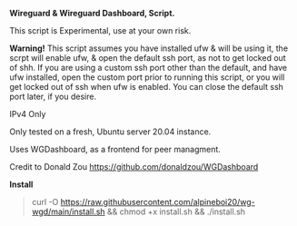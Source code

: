 **Wireguard & Wireguard Dashboard, Script.**


This script is Experimental, use at your own risk.

**Warning!** 
This script assumes you have installed ufw & will be using it, the scrpt will enable ufw,
& open the default ssh port, as not to get locked out of shh.
If you are using a custom ssh port other than the default, and have ufw installed, open the custom port prior to running this script, or you will get locked out of ssh when ufw is enabled. You can close the default ssh port later, if you desire.

IPv4 Only

Only tested on a fresh, Ubuntu server 20.04 instance.

Uses WGDashboard, as a frontend for peer managment.

Credit to Donald Zou https://github.com/donaldzou/WGDashboard

**Install**

>curl -O https://raw.githubusercontent.com/alpineboi20/wg-wgd/main/install.sh && chmod +x install.sh && ./install.sh
